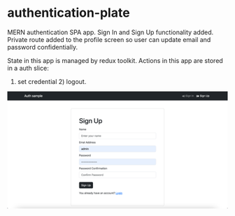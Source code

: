 # authentication-plate

MERN authentication SPA app. Sign In and Sign Up functionality added. Private route added to the profile screen so user can update email and password confidentially.

State in this app is managed by redux toolkit. Actions in this app are stored in a auth slice: 
1) set credential  2) logout.




![Sign Up screen](https://github.com/ampodo/authentication-plate/blob/main/signup.png)
